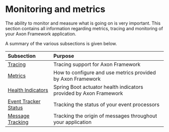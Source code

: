 # Monitoring and metrics

The ability to monitor and measure what is going on is very important. 
This section contains all information regarding metrics, tracing and monitoring of your Axon Framework application.

A summary of the various subsections is given below.

| Subsection                              | Purpose                                                           |
|:----------------------------------------|:------------------------------------------------------------------|
| [Tracing](tracing.md)                   | Tracing support for Axon Framework                                |
| [Metrics](metrics.md)                   | How to configure and use metrics provided by Axon Framework       |
| [Health Indicators](health.md)          | Spring Boot actuator health indicators provided by Axon Framework |
| [Event Tracker Status](processors.md)   | Tracking the status of your event processors                      |
| [Message Tracking](message-tracking.md) | Tracking the origin of messages throughout your application       |
